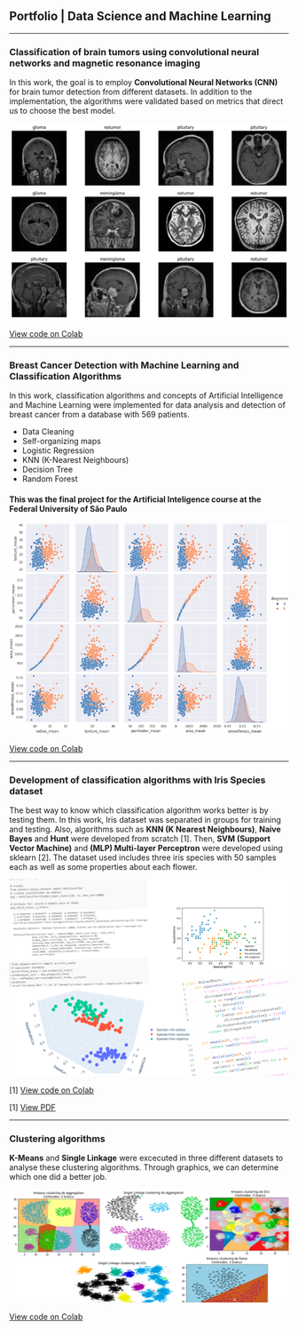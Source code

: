 
## Portfolio | Data Science and Machine Learning

---

### Classification of brain tumors using convolutional neural networks and magnetic resonance imaging
In this work, the goal is to employ **Convolutional Neural Networks (CNN)** for brain tumor detection from different datasets. In addition to the implementation, the algorithms were validated based on metrics that direct us to choose the best model.


<img src="images/post1.png?raw=true" />

[View code on Colab](https://colab.research.google.com/)

---

### Breast Cancer Detection with Machine Learning and Classification Algorithms
In this work, classification algorithms and concepts of Artificial Intelligence and Machine Learning were implemented for data analysis and detection of breast cancer from a database with 569 patients.
- Data Cleaning
- Self-organizing maps
- Logistic Regression
- KNN (K-Nearest Neighbours)
- Decision Tree
- Random Forest

#### This was the final project for the Artificial Inteligence course at the Federal University of São Paulo

<img src="images/post-IA.png?raw=true" />

[View code on Colab](https://colab.research.google.com/)

---

### Development of classification algorithms with Iris Species dataset
The best way to know which classification algorithm works better is by testing them. In this work, Iris dataset was separated in groups for training and testing. Also, algorithms such as **KNN (K Nearest Neighbours)**, **Naive Bayes** and **Hunt** were developed from scratch [1]. Then, **SVM (Support Vector Machine)** and **(MLP) Multi-layer Perceptron** were developed using sklearn [2].
The dataset used includes three iris species with 50 samples each as well as some properties about each flower.

<img src="images/post-Iris.png?raw=true" />

[1] [View code on Colab](https://colab.research.google.com/drive/1dfI1twAIBGb7UJna3posjjmtAWBJIgAJ?usp=sharing)

[1] [View PDF](/post-Iris.pdf)

---

### Clustering algorithms
**K-Means** and **Single Linkage** were excecuted in three different datasets to analyse these clustering algorithms. Through graphics, we can determine which one did a better job. 

<img src="images/post-clustering.png?raw=true" />

[View code on Colab](https://colab.research.google.com/drive/1zD5M_T--WJvxCwOemLocA0aXMS-mMizm?usp=sharing)

